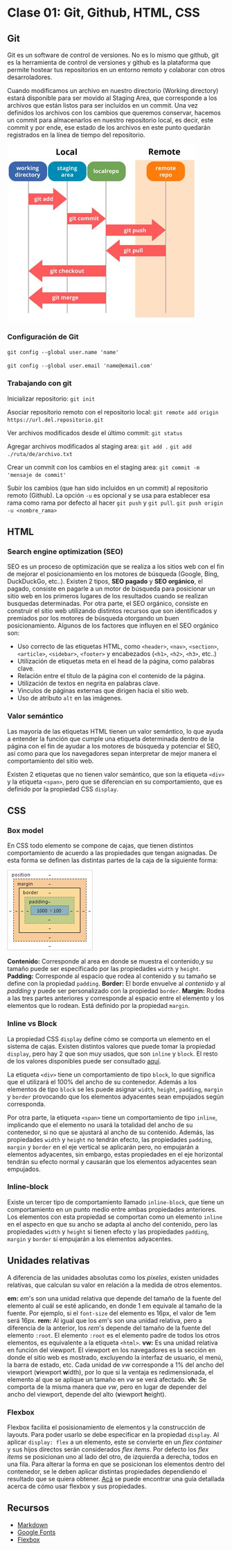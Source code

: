 # Clase 01: Git, Github, HTML, CSS

## Git

Git es un software de control de versiones. No es lo mismo que github, git es la herramienta de control de versiones y github es la plataforma que permite hostear tus repositorios en un entorno remoto y colaborar con otros desarroladores.

Cuando modificamos un archivo en nuestro directorio (Working directory) estará disponible para ser movido al Staging Area, que corresponde a los archivos que están listos para ser incluídos en un commit. Una vez definidos los archivos con los cambios que queremos conservar, hacemos un commit para almacenarlos en nuestro repositorio local, es decir, este commit y por ende, ese estado de los archivos en este punto quedarán registrados en la línea de tiempo del repositorio.

![git-architechture](./img/git-architecture.jpg)

### Configuración de Git

`git config --global user.name 'name'`

`git config --global user.email 'name@email.com'`

### Trabajando con git

Inicializar repositorio:
`git init`

Asociar repositorio remoto con el repositorio local:
`git remote add origin https://url.del.repositorio.git`

Ver archivos modificados desde el último commit:
`git status`

Agregar archivos modificados al staging area:
`git add .`
`git add ./ruta/de/archivo.txt`

Crear un commit con los cambios en el staging area:
`git commit -m 'mensaje de commit'`

Subir los cambios (que han sido incluidos en un commit) al repositorio remoto (Github). La opción `-u` es opcional y se usa para establecer esa rama como rama por defecto al hacer `git push` y `git pull`.
`git push origin -u <nombre_rama>`

## HTML

### Search engine optimization (SEO)

SEO es un proceso de optimización que se realiza a los sitios web con el fin de mejorar el posicionamiento en los motores de búsqueda (Google, Bing, DuckDuckGo, etc..). Existen 2 tipos, **SEO pagado** y **SEO orgánico**, el pagado, consiste en pagarle a un motor de búsqueda para posicionar un sitio web en los primeros lugares de los resultados cuando se realizan busquedas determinadas. Por otra parte, el SEO orgánico, consiste en construir el sitio web utilizando distintos recursos que son identificados y premiados por los motores de búsqueda otorgando un buen posicionamiento. Algunos de los factores que influyen en el SEO orgánico son:

- Uso correcto de las etiquetas HTML, como `<header>`, `<nav>`, `<section>`, `<article>`, `<sidebar>`, `<footer>` y encabezados (`<h1>`, `<h2>`, `<h3>`, etc..)
- Utilización de etiquetas meta en el head de la página, como palabras clave.
- Relación entre el título de la página con el contenido de la página.
- Utilización de textos en negrita en palabras clave.
- Vinculos de páginas externas que dirigen hacia el sitio web.
- Uso de atributo `alt` en las imágenes.

### Valor semántico

Las mayoría de las etiquetas HTML tienen un valor semántico, lo que ayuda a entender la función que cumple una etiqueta determinada dentro de la página con el fin de ayudar a los motores de búsqueda y potenciar el SEO, así como para que los navegadores sepan interpretar de mejor manera el comportamiento del sitio web.

Existen 2 etiquetas que no tienen valor semántico, que son la etiqueta `<div>` y la etiqueta `<span>`, pero que se diferencian en su comportamiento, que es definido por la propiedad CSS `display`.

## CSS

### Box model

En CSS todo elemento se compone de cajas, que tienen distintos comportamiento de acuerdo a las propiedades que tengan asignadas. De esta forma se definen las distintas partes de la caja de la siguiente forma:

![git-architechture](./img/box-model.png)

**Contenido:** Corresponde al area en donde se muestra el contenido,y su tamaño puede ser especificado por las propiedades `width` y `height`.
**Padding:** Corresponde al espacio que rodea al contenido y su tamaño se define con la propiedad `padding`.
**Border:** El borde envuelve al _contenido_ y al _padding_ y puede ser personalizado con la propiedad `border`.
**Margin:** Rodea a las tres partes anteriores y corresponde al espacio entre el elemento y los elementos que lo rodean. Está definido por la propiedad `margin`.

### Inline vs Block

La propiedad CSS `display` define cómo se comporta un elemento en el sistema de cajas. Existen distintos valores que puede tomar la propiedad `display`, pero hay 2 que son muy usados, que son `inline` y `block`. El resto de los valores disponibles puede ser consultado [aquí](https://www.w3schools.com/CSSref/pr_class_display.asp).

La etiqueta `<div>` tiene un comportamiento de tipo `block`, lo que significa que el utilizará el 100% del ancho de su contenedor. Además a los elementos de tipo `block` se les puede asignar `width`, `height`, `padding`, `margin` y `border` provocando que los elementos adyacentes sean empujados según corresponda.

Por otra parte, la etiqueta `<span>` tiene un comportamiento de tipo `inline`, implicando que el elemento no usará la totalidad del ancho de su contenedor, si no que se ajustará al ancho de su contenido. Además, las propiedades `width` y `height` no tendrán efecto, las propiedades `padding`, `margin` y `border` en el eje vertical se aplicarán pero, no empujarán a elementos adyacentes, sin embargo, estas propiedades en el eje horizontal tendrán su efecto normal y causarán que los elementos adyacentes sean empujados.

### Inline-block

Existe un tercer tipo de comportamiento llamado `inline-block`, que tiene un comportamiento en un punto medio entre ambas propiedades anteriores. Los elementos con esta propiedad se comportan como un elemento `inline` en el aspecto en que su ancho se adapta al ancho del contenido, pero las propiedades `width` y `height` si tienen efecto y las propiedades `padding`, `margin` y `border` sí empujarán a los elementos adyacentes.

## Unidades relativas

A diferencia de las unidades absolutas como los _pixeles_, existen unidades relativas, que calculan su valor en relación a la medida de otros elementos.

**em:** _em_'s son una unidad relativa que depende del tamaño de la fuente del elemento al cuál se esté aplicando, en donde 1 em equivale al tamaño de la fuente. Por ejemplo, si el `font-size` del elemento es 16px, el valor de 1em será 16px.
**rem:** Al igual que los _em_'s son una unidad relativa, pero a diferencia de la anterior, los _rem_'s depende del tamaño de la fuente del elemento `:root`. El elemento `:root` es el elemento padre de todos los otros elementos, es equivalente a la etiqueta `<html>`.
**vw:** Es una unidad relativa en función del viewport. El viewport en los navegadores es la sección en donde el sitio web es mostrado, excluyendo la interfaz de usuario, el menú, la barra de estado, etc. Cada unidad de _vw_ corresponde a 1% del ancho del viewport (**v**iewport **w**idth), por lo que si la ventaja es redimensionada, el elemento al que se aplique un tamaño en _vw_ se verá afectado.
**vh:** Se comporta de la misma manera que _vw_, pero en lugar de depender del ancho del viewport, depende del alto (**v**iewport **h**eight).

### Flexbox

Flexbox facilita el posisionamiento de elementos y la construcción de layouts. Para poder usarlo se debe especificar en la propiedad `display`. Al aplicar `display: flex` a un elemento, este se convierte en un _flex container_ y sus hijos directos serán considerados _flex items_. Por defecto los _flex items_ se posicionan uno al lado del otro, de izquierda a derecha, todos en una fila. Para alterar la forma en que se posicionan los elementos dentro del contenedor, se le deben aplicar distintas propiedades dependiendo el resultado que se quiera obtener. [Acá](https://css-tricks.com/snippets/css/a-guide-to-flexbox/) se puede encontrar una guía detallada acerca de cómo usar flexbox y sus propiedades.

## Recursos

- [Markdown](https://www.markdownguide.org/basic-syntax/)
- [Google Fonts](https://fonts.google.com/)
- [Flexbox](https://css-tricks.com/snippets/css/a-guide-to-flexbox/)

